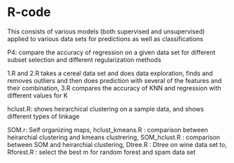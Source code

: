 # R-code
This consists of various models (both supervised and unsupervised) applied to various data sets for predictions as well as classifications

P4:
compare the accuracy of regression on a given data set for different subset selection and different regularization methods

1.R and 2.R takes a cereal data set and does data exploration, finds and removes outliers and then does prediction with several of the features and their combination,
3.R compares the accuracy of KNN and regression with different values for K

hclust.R: shows heirarchical clustering on a sample data, and shows different types of linkage

SOM.r: Self organizing maps, hclust_kmeans.R : comparison between heirarchial clustering and kmeans clustrering, SOM_hclust.R : comparison between SOM and heirarchial clustering, Dtree.R : Dtree on wine data set to, Rforest.R : select the best m for random forest and spam data set



